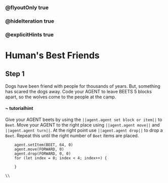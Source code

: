 ### @flyoutOnly true
### @hideIteration true
### @explicitHints true

# Human's Best Friends

## Step 1
Dogs have been friend with people for thousands of years. But, something has scared the dogs away. Code your AGENT to leave BEETS 5 blocks apart, so the wolves come to the people at the camp.

#### ~ tutorialhint 
Give your AGENT beets by using the ``||agent.agent set block or item||`` to ``Beet``. Move your AGENT to the right place using ``||agent.agent move||`` and ``||agent.agent turn||``. At the right point use ``||agent.agent drop||`` to drop a ``Beet``. Repeat this until the right number of ``Beet`` items are placed.

```ghost
    agent.setItem(BEET, 64, 0)
    agent.move(FORWARD, 0)
    agent.drop(FORWARD, 0, 0)
    for (let index = 0; index < 4; index++) {
    	
    }
```
```template
\\
```
```package
```
